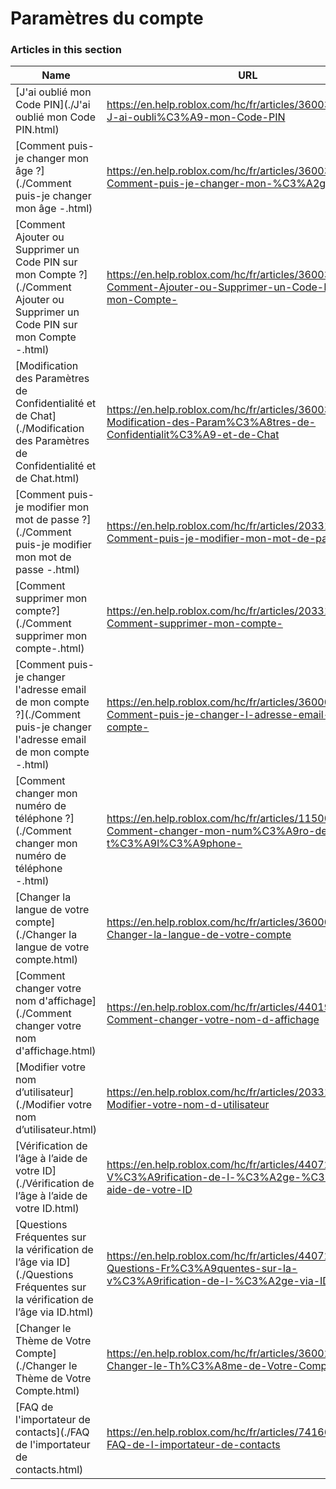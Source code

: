 # Paramètres du compte  
### Articles in this section
Name|URL
-|-
[J'ai oublié mon Code PIN](./J'ai oublié mon Code PIN.html) |https://en.help.roblox.com/hc/fr/articles/360031292471-J-ai-oubli%C3%A9-mon-Code-PIN
[Comment puis-je changer mon âge ?](./Comment puis-je changer mon âge -.html) |https://en.help.roblox.com/hc/fr/articles/360031323611-Comment-puis-je-changer-mon-%C3%A2ge-
[Comment Ajouter ou Supprimer un Code PIN sur mon Compte ?](./Comment Ajouter ou Supprimer un Code PIN sur mon Compte -.html) |https://en.help.roblox.com/hc/fr/articles/360031680051-Comment-Ajouter-ou-Supprimer-un-Code-PIN-sur-mon-Compte-
[Modification des Paramètres de Confidentialité et de Chat](./Modification des Paramètres de Confidentialité et de Chat.html) |https://en.help.roblox.com/hc/fr/articles/360031751471-Modification-des-Param%C3%A8tres-de-Confidentialit%C3%A9-et-de-Chat
[Comment puis-je modifier mon mot de passe ?](./Comment puis-je modifier mon mot de passe -.html) |https://en.help.roblox.com/hc/fr/articles/203313100-Comment-puis-je-modifier-mon-mot-de-passe-
[Comment supprimer mon compte?](./Comment supprimer mon compte-.html) |https://en.help.roblox.com/hc/fr/articles/203313050-Comment-supprimer-mon-compte-
[Comment puis-je changer l'adresse email de mon compte ?](./Comment puis-je changer l'adresse email de mon compte -.html) |https://en.help.roblox.com/hc/fr/articles/360000229603-Comment-puis-je-changer-l-adresse-email-de-mon-compte-
[Comment changer mon numéro de téléphone ?](./Comment changer mon numéro de téléphone -.html) |https://en.help.roblox.com/hc/fr/articles/115004804623-Comment-changer-mon-num%C3%A9ro-de-t%C3%A9l%C3%A9phone-
[Changer la langue de votre compte](./Changer la langue de votre compte.html) |https://en.help.roblox.com/hc/fr/articles/360001216486-Changer-la-langue-de-votre-compte
[Comment changer votre nom d'affichage](./Comment changer votre nom d'affichage.html) |https://en.help.roblox.com/hc/fr/articles/4401938870292-Comment-changer-votre-nom-d-affichage
[Modifier votre nom d’utilisateur](./Modifier votre nom d’utilisateur.html) |https://en.help.roblox.com/hc/fr/articles/203313130-Modifier-votre-nom-d-utilisateur
[Vérification de l’âge à l’aide de votre ID](./Vérification de l’âge à l’aide de votre ID.html) |https://en.help.roblox.com/hc/fr/articles/4407282410644-V%C3%A9rification-de-l-%C3%A2ge-%C3%A0-l-aide-de-votre-ID
[Questions Fréquentes sur la vérification de l’âge via ID](./Questions Fréquentes sur la vérification de l’âge via ID.html) |https://en.help.roblox.com/hc/fr/articles/4407276151188-Questions-Fr%C3%A9quentes-sur-la-v%C3%A9rification-de-l-%C3%A2ge-via-ID
[Changer le Thème de Votre Compte](./Changer le Thème de Votre Compte.html) |https://en.help.roblox.com/hc/fr/articles/360022922852-Changer-le-Th%C3%A8me-de-Votre-Compte
[FAQ de l'importateur de contacts](./FAQ de l'importateur de contacts.html) |https://en.help.roblox.com/hc/fr/articles/7416652004884-FAQ-de-l-importateur-de-contacts